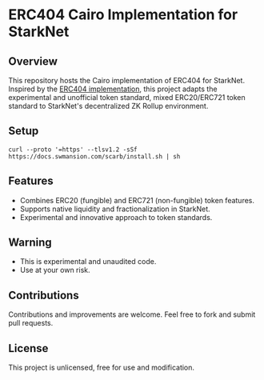 # ERC404 Cairo Implementation for StarkNet

## Overview

This repository hosts the Cairo implementation of ERC404 for StarkNet. Inspired by the [ERC404 implementation](https://github.com/0xacme/ERC404/), this project adapts the experimental and unofficial token standard, mixed ERC20/ERC721 token standard to StarkNet's decentralized ZK Rollup environment.

## Setup

`curl --proto '=https' --tlsv1.2 -sSf https://docs.swmansion.com/scarb/install.sh | sh`

## Features

- Combines ERC20 (fungible) and ERC721 (non-fungible) token features.
- Supports native liquidity and fractionalization in StarkNet.
- Experimental and innovative approach to token standards.

## Warning

- This is experimental and unaudited code.
- Use at your own risk.

## Contributions

Contributions and improvements are welcome. Feel free to fork and submit pull requests.

## License

This project is unlicensed, free for use and modification.
